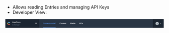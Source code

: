 - Allows reading Entries and managing API Keys
 - Developer View:

![Developer View](./images/developerView.png)